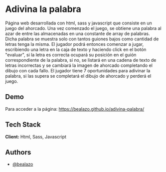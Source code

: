 
# Adivina la palabra

Página web desarrollada con html, sass y javascript que consiste en un juego del ahorcado. Una vez comenzado el juego, se obtiene una palabra al azar de entre las almacenadas en una constante de array de palabras. Dicha palabra se muestra solo con tantos guiones bajos como cantidad de letras tenga la misma. El jugador podrá entonces comenzar a jugar, escribiendo una letra en la caja de texto y haciendo click en el botón "evaluar", si la letra es correcta ocupará su posición en el guión correspondiente de la palabra, si no, se listará en una cadena de texto de letras incorrectas y se cambiará la imagen de ahorcado completando el dibujo con cada fallo. El jugador tiene 7 oportunidades para adivinar la palabra, si las supera se completará el dibujo de ahorcado y perderá el juego.
## Demo

Para acceder a la página: https://bealazo.github.io/adivina-palabra/

## Tech Stack

**Client:** Html, Sass, Javascript

## Authors

- [@bealazo](https://github.com/bealazo)


